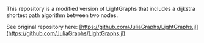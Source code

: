 This repository is a modified version of LightGraphs that includes a dijkstra shortest path algorithm between two nodes. 

See original repository here: [https://github.com/JuliaGraphs/LightGraphs.jl](https://github.com/JuliaGraphs/LightGraphs.jl)
